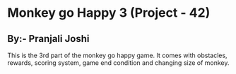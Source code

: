 # Monkey go Happy 3 (Project - 42)
## By:- Pranjali Joshi
This is the 3rd part of the monkey go happy game.
It comes with obstacles, rewards, scoring system, game end condition and changing size of monkey.